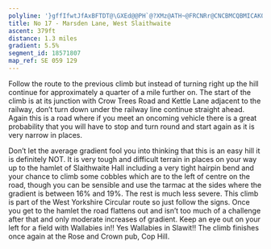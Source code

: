 ```yaml
---
polyline: '}gffIfwtJfAxBFTDT@\GXEd@@PH`@?XMz@ATH~@FRCNRr@CNCBMCQBMICAKQGCM@[XQYOA]TUB[KgA?c@G_@DSG[BaAXeALa@Ag@Hg@PULYHa@EKMES]We@?GCWAqANa@Ec@@UEMEQ?MIc@a@Sw@q@]q@OYQ[]FsB@wAQcCw@uCWu@Gc@IcAUyA_@qAOYk@y@IS_@_@SMgBo@SL'
title: No 17 - Marsden Lane, West Slaithwaite
ascent: 379ft
distance: 1.3 miles
gradient: 5.5%
segment_id: 18571807
map_ref: SE 059 129
---
```


Follow the route to the previous climb but instead of turning right up the hill continue for
approximately a quarter of a mile further on. The start of the climb is at its junction with
Crow Trees Road and Kettle Lane adjacent to the railway, don’t turn down under the railway
line continue straight ahead. Again this is a road where if you meet an oncoming vehicle
there is a great probability that you will have to stop and turn round and start again as it is
very narrow in places.

Don’t let the average gradient fool you into thinking that this is an easy hill it is definitely
NOT. It is very tough and difficult terrain in places on your way up to the hamlet of
Slaithwaite Hall including a very tight hairpin bend and your chance to climb some cobbles
which are to the left of centre on the road, though you can be sensible and use the tarmac
at the sides where the gradient is between 16% and 19%. The rest is much less severe. This
climb is part of the West Yorkshire Circular route so just follow the signs. Once you get to
the hamlet the road flattens out and isn’t too much of a challenge after that and only
moderate increases of gradient. Keep an eye out on your left for a field with Wallabies in!!
Yes Wallabies in Slawit!! The climb finishes once again at the Rose and Crown pub, Cop Hill.


